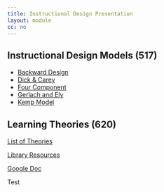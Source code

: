 ```yaml
---
title: Instructional Design Presentation
layout: module
cc: no
---
```

<div class="row">
<div class="col-md-5 col-xs-10 offset-xs-1 boxoutline">
<h2><span>Instructional Design Models (517)</span></h2>
<ul>
  <li><a href="https://commons.georgetown.edu/teaching/design/designing_backward/" target="_blank">Backward Design</a></li>
  <li><a href="https://lti.umuc.edu/contentadaptor/topics/byid/893e59c7-0ee9-4fad-b988-8c138a5e95ce" target="_blank">Dick &amp; Carey</a></li>
  <li><a href="https://www.4cid.org/about-4cid" target="_blank">Four Component</a></li>
  <li><a href="http://edtc632160instructionaldesign.pbworks.com/w/page/54485151/Gerlach%20and%20Ely%20Instructional%20Design%20Model" target="_blank">Gerlach and Ely</a></li>
  <li><a href="https://michaelhanley.ie/elearningcurve/discovering-instructional-design-11-kemp-model/" target="_blank">Kemp Model</a></li>
</ul>
</div>
<div class="boxoutline col-md-5 offset-md-1 col-xs-10 offset-xs-1">
  <h2><span>Learning Theories (620)</span></h2>
<p><a class="btn btn-primary btn-block" href="https://www.instructionaldesign.org/theories/" target="_blank">List of Theories</a></p>
<p><a class="btn btn-primary btn-block" href="https://suny-bro.primo.exlibrisgroup.com/discovery/search?vid=01SUNY_BRO:01SUNY_BRO&lang=en&sortby=rank" target="_blank">Library Resources</a></p>
<p><a class="btn btn-primary btn-block" href="https://docs.google.com/document/d/1AKfq3GIzdDQfb33iFvNfHWHQCsfiflEV5K9o5JKHBaU/edit?usp=sharing" target="_blank">Google Doc</a></p>
</div>
</div>
<div style="clear:both;"></div>
<p>Test</p>
